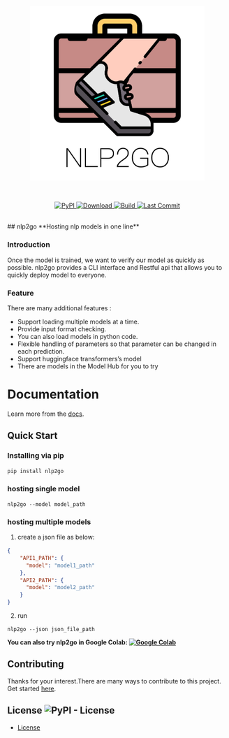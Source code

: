 <p  align="center">
    <br>
    <img src="https://raw.githubusercontent.com/voidful/nlp2go/master/doc/img/nlp2go.png" width="400"/>
    <br>
</p>
<br/>
<p align="center">
    <a href="https://pypi.org/project/nlp2go/">
        <img alt="PyPI" src="https://img.shields.io/pypi/v/nlp2go">
    </a>
    <a href="https://github.com/voidful/nlp2go">
        <img alt="Download" src="https://img.shields.io/pypi/dm/nlp2go">
    </a>
    <a href="https://github.com/voidful/nlp2go">
        <img alt="Build" src="https://img.shields.io/github/workflow/status/voidful/nlp2go/Python package">
    </a>
    <a href="https://github.com/voidful/nlp2go">
        <img alt="Last Commit" src="https://img.shields.io/github/last-commit/voidful/nlp2go">
    </a>
</p>
<br/>
## nlp2go
**Hosting nlp models in one line**  

### Introduction
Once the model is trained, we want to verify our model as quickly as possible.
nlp2go provides a CLI interface and  Restful api that allows you to quickly deploy model to everyone.

### Feature
There are many additional features :
- Support loading multiple models at a time.
- Provide input format checking.
- You can also load models in python code.
- Flexible handling of parameters so that parameter can be changed in each prediction.
- Support huggingface transformers’s model
- There are models in the Model Hub for you to try  

# Documentation
Learn more from the [docs](https://voidful.github.io/nlp2go/).  

## Quick Start

### Installing via pip
```bash
pip install nlp2go
```

### hosting single model
```
nlp2go --model model_path 
```
### hosting multiple models
1. create a json file as below:
```json
{
    "API1_PATH": {
      "model": "model1_path"
    },
    "API2_PATH": {
      "model": "model2_path"
    }
}
```
2. run
```
nlp2go --json json_file_path  
```
**You can also try nlp2go in Google Colab: [![Google Colab](https://colab.research.google.com/assets/colab-badge.svg "nlp2go")](https://colab.research.google.com/drive/1tR_AcBLnzZCGG_dB9_TX-AulhnMu0Eb5?usp=sharing)**


## Contributing
Thanks for your interest.There are many ways to contribute to this project. Get started [here](https://github.com/voidful/nlp2go/blob/master/CONTRIBUTING.md).

## License ![PyPI - License](https://img.shields.io/github/license/voidful/nlp2go)

* [License](https://github.com/voidful/nlp2go/blob/master/LICENSE)
